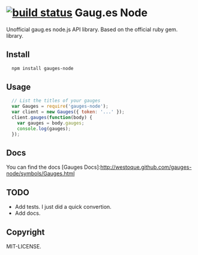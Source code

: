 [![build status](https://secure.travis-ci.org/westoque/gauges-node.png)](http://travis-ci.org/westoque/gauges-node)
Gaug.es Node
============

Unofficial gaug.es node.js API library. Based on the official ruby gem.
library.

Install
-------

```sh
  npm install gauges-node
```

Usage
-----

```js
  // List the titles of your gauges
  var Gauges = require('gauges-node');
  var client = new Gauges({ token: '...' });
  client.gauges(function(body) {
    var gauges = body.gauges;
    console.log(gauges);
  });
```

Docs
----

You can find the docs [Gauges Docs]:http://westoque.github.com/gauges-node/symbols/Gauges.html

TODO
----

* Add tests. I just did a quick convertion.
* Add docs.

Copyright
---------

MIT-LICENSE.
